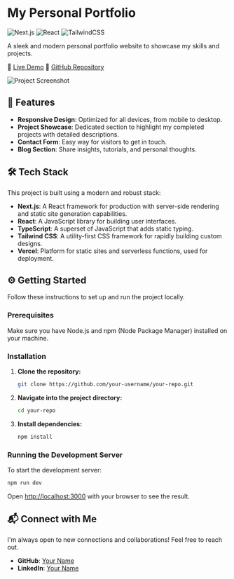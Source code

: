 # My Personal Portfolio

![Next.js](https://img.shields.io/badge/next.js-000000?style=for-the-badge&logo=next.js&logoColor=white)
![React](https://img.shields.io/badge/react-%2320232a.svg?style=for-the-badge&logo=react&logoColor=%2361DAFB)
![TailwindCSS](https://img.shields.io/badge/tailwindcss-%2338B2AC.svg?style=for-the-badge&logo=tailwind-css&logoColor=white)

A sleek and modern personal portfolio website to showcase my skills and projects.

🔗 [Live Demo](https://your-portfolio-url.com)
🔗 [GitHub Repository](https://github.com/your-username/your-repo)

![Project Screenshot](https://via.placeholder.com/1200x675.png?text=Project+Screenshot)

## 🚀 Features

*   **Responsive Design**: Optimized for all devices, from mobile to desktop.
*   **Project Showcase**: Dedicated section to highlight my completed projects with detailed descriptions.
*   **Contact Form**: Easy way for visitors to get in touch.
*   **Blog Section**: Share insights, tutorials, and personal thoughts.

## 🛠️ Tech Stack

This project is built using a modern and robust stack:

*   **Next.js**: A React framework for production with server-side rendering and static site generation capabilities.
*   **React**: A JavaScript library for building user interfaces.
*   **TypeScript**: A superset of JavaScript that adds static typing.
*   **Tailwind CSS**: A utility-first CSS framework for rapidly building custom designs.
*   **Vercel**: Platform for static sites and serverless functions, used for deployment.

## ⚙️ Getting Started

Follow these instructions to set up and run the project locally.

### Prerequisites

Make sure you have Node.js and npm (Node Package Manager) installed on your machine.

### Installation

1.  **Clone the repository:**

    ```bash
    git clone https://github.com/your-username/your-repo.git
    ```

2.  **Navigate into the project directory:**

    ```bash
    cd your-repo
    ```

3.  **Install dependencies:**

    ```bash
    npm install
    ```

### Running the Development Server

To start the development server:

```bash
npm run dev
```

Open [http://localhost:3000](http://localhost:3000) with your browser to see the result.

## 📬 Connect with Me

I'm always open to new connections and collaborations! Feel free to reach out.

*   **GitHub**: [Your Name](https://github.com/your-username)
*   **LinkedIn**: [Your Name](https://linkedin.com/in/your-linkedin-profile)
